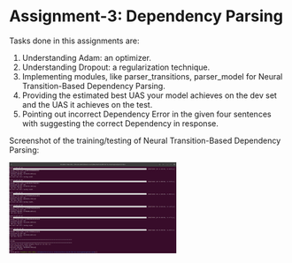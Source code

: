 # Assignment-3: Dependency Parsing

Tasks done in this assignments are:

1. Understanding Adam: an optimizer.
2. Understanding Dropout: a regularization technique.
3. Implementing modules, like parser_transitions, parser_model for Neural Transition-Based Dependency Parsing.
4. Providing the estimated best UAS your model achieves on the dev set and the UAS it achieves on the test.
5. Pointing out incorrect Dependency Error in the given four sentences with suggesting the correct Dependency in response.

Screenshot of the training/testing of Neural Transition-Based Dependency Parsing:

<img src="a3_code/parser_train-test.png" style="width: 60%">
